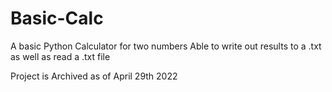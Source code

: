 # Basic-Calc
A basic Python Calculator for two numbers
Able to write out results to a .txt as well as read a .txt file

Project is Archived as of April 29th 2022
